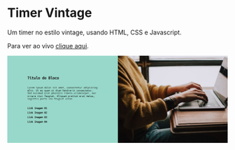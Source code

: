 # Timer Vintage

Um timer no estilo vintage, usando HTML, CSS e Javascript.

Para ver ao vivo [clique aqui](#).

![Preview do Projeto](https://github.com/gillfilho/bloco-link-imagem/blob/master/thumb.jpg?raw=true)
